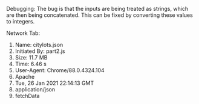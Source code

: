 Debugging:
The bug is that the inputs are being treated as strings, which are then being concatenated.
This can be fixed by converting these values to integers.

Network Tab:
1. Name: citylots.json
2. Initiated By: part2.js
3. Size: 11.7 MB
4. Time: 6.46 s
5. User-Agent: Chrome/88.0.4324.104
6. Apache
7. Tue, 26 Jan 2021 22:14:13 GMT
8. application/json
9. fetchData
